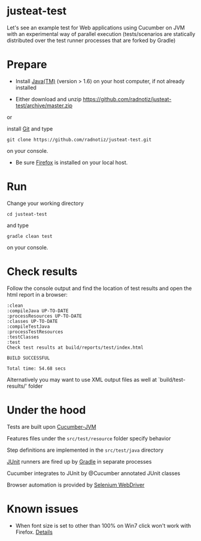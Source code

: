 justeat-test
============

Let's see an example test for Web applications using Cucumber on JVM with an experimental way of parallel execution (tests/scenarios are statically distributed over the test runner processes that are forked by Gradle) 

# Prepare
* Install [Java(TM)](http://java.com) (version > 1.6) on your host computer, if not already installed

* Either download and unzip https://github.com/radnotiz/justeat-test/archive/master.zip 
 
 or 
 
 install [Git](http://git-scm.com) and type 
 ```
 git clone https://github.com/radnotiz/justeat-test.git
 ```
 on your console.

* Be sure [Firefox](http://www.mozilla.org/en-US/firefox/) is installed on your local host.

# Run
Change your working directory
```
cd justeat-test
```
and type 
```
gradle clean test
```
on your console.

# Check results
Follow the console output and find the location of test results and open the html report in a browser:
```
:clean
:compileJava UP-TO-DATE
:processResources UP-TO-DATE
:classes UP-TO-DATE
:compileTestJava
:processTestResources
:testClasses
:test
Check test results at build/reports/test/index.html

BUILD SUCCESSFUL

Total time: 54.68 secs
```

Alternatively you may want to use XML output files as well at `build/test-results/' folder

# Under the hood

Tests are built upon [Cucumber-JVM](https://github.com/cucumber/cucumber-jvm)

Features files under the `src/test/resource` folder specify behavior

Step definitions are implemented in the `src/test/java` directory 

[JUnit](http://junit.org) runners are fired up by [Gradle](http://www.gradle.org) in separate processes

Cucumber integrates to JUnit by @Cucumber annotated JUnit classes

Browser automation is provided by [Selenium WebDriver](http://docs.seleniumhq.org/projects/webdriver/)

# Known issues

* When font size is set to other than 100% on Win7 click won't work with Firefox. [Details](https://code.google.com/p/selenium/issues/detail?id=7223)
